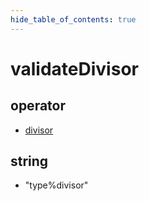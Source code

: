 ```yaml
---
hide_table_of_contents: true
---
```


# validateDivisor

## operator

-   [divisor](./validatedivisor.md)

## string

-   "type%divisor"
